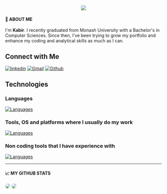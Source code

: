 <h1 align="center">
    <img src="https://readme-typing-svg.herokuapp.com/?font=Righteous&size=35&pause=1000&color=15A7F7&center=true&random=false&width=435&lines=Hi+There+%F0%9F%91%8B;This+is+Kabir+%F0%9F%A5%B7" />
</h1>

#### 👦 ABOUT ME

I'm **Kabir**. I recently graduated from Monash University with a Bachelor's in Computer Sciences. Since then, I've been trying to grow my portfolio and enhance my coding and analytical skills as much as I can.

## Connect with Me

[![linkedin](https://skillicons.dev/icons?i=linkedin)](https://linkedin.com/in/kabir-kashif)
[![Gmail](https://skillicons.dev/icons?i=gmail)](mailto:minipachru@gmail.com)
[![Github](https://skillicons.dev/icons?i=github)](https://github.com/Kabir1240)

## Technologies

### Languages
[![Languages](https://skillicons.dev/icons?i=py,java,cs,mysql,regex,haskell)](https://skillicons.dev)

### Tools, OS and platforms where I usually do my work
[![Languages](https://skillicons.dev/icons?i=vscode,visualstudio,pycharm,idea,eclipse,unity,androidstudio,anaconda,flask,firebase,mongodb,sqlite,github,gitlab,linux,ubuntu,windows,bash,powershell,bots)](https://skillicons.dev)

### Non coding tools that I have experience with
[![Languages](https://skillicons.dev/icons?i=blender,ae,ai,pr,ps,figma,discord,notion)](https://skillicons.dev)
<!---
---
#### ✅ SOME OF MY PROJECTS:

<p style="display:flex">
    <a href="https://github.com/phanison898/linked-in-clone">
        <img width=240 src="https://media.giphy.com/media/PTQn2S6X7XtsPD6j5j/giphy.gif" />
    </a>
    <a href="https://github.com/phanison898/facebook-clone">
        <img width=240 src="https://media.giphy.com/media/ZBrjiNNMqqoiZFGTyV/giphy.gif" />
    </a>

</p>

#### 📈 TOP MOST PROJECTS

[![ReadMe Card](https://github-readme-stats.vercel.app/api/pin/?username=phanison898&repo=provisioning-test-automation-env&theme=dark)](https://github.com/phanison898/provisioning-test-automation-env)
[![ReadMe Card](https://github-readme-stats.vercel.app/api/pin/?username=phanison898&repo=selenium-tdd-framework&theme=dark)](https://github.com/phanison898/selenium-tdd-framework)
[![ReadMe Card](https://github-readme-stats.vercel.app/api/pin/?username=phanison898&repo=appium-automation&theme=dark)](https://github.com/phanison898/appium-automation)
[![ReadMe Card](https://github-readme-stats.vercel.app/api/pin/?username=phanison898&repo=java-bdd-automation-framework&theme=dark)](https://github.com/phanison898/java-bdd-automation-framework)
[![ReadMe Card](https://github-readme-stats.vercel.app/api/pin/?username=phanison898&repo=api-automation-with-rest-assured&theme=dark)](https://github.com/phanison898/api-automation-with-rest-assured)
[![ReadMe Card](https://github-readme-stats.vercel.app/api/pin/?username=phanison898&repo=facebook-clone&theme=dark)](https://github.com/phanison898/facebook-clone)
[![ReadMe Card](https://github-readme-stats.vercel.app/api/pin/?username=phanison898&repo=linked-in-clone&theme=dark)](https://github.com/phanison898/linked-in-clone)
[![ReadMe Card](https://github-readme-stats.vercel.app/api/pin/?username=phanison898&repo=instagram-clone&theme=dark)](https://github.com/phanison898/instagram-clone)
--->
---
#### 📈 MY GITHUB STATS

<img style="border-radius:10px" src="https://github-readme-stats.vercel.app/api?username=Kabir1240&show_icons=true&theme=radical" />

<img style="border-radius:10px" src="https://github-readme-streak-stats.herokuapp.com/?user=Kabir1240&show_icons=true&theme=radical" />
